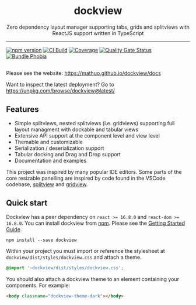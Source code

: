 <div align="center">
<h1>dockview</h1>

<p>Zero dependency layout manager supporting tabs, grids and splitviews with ReactJS support written in TypeScript</p>

</div>

---

[![npm version](https://badge.fury.io/js/dockview.svg)](https://www.npmjs.com/package/dockview)
[![CI Build](https://github.com/mathuo/dockview/workflows/CI/badge.svg)](https://github.com/mathuo/dockview/actions?query=workflow%3ACI)
[![Coverage](https://sonarcloud.io/api/project_badges/measure?project=mathuo_dockview&metric=coverage)](https://sonarcloud.io/summary/overall?id=mathuo_dockview)
[![Quality Gate Status](https://sonarcloud.io/api/project_badges/measure?project=mathuo_dockview&metric=alert_status)](https://sonarcloud.io/summary/overall?id=mathuo_dockview)
[![Bundle Phobia](https://badgen.net/bundlephobia/minzip/dockview)](https://bundlephobia.com/result?p=dockview)

##

Please see the website: https://mathuo.github.io/dockview/docs

Want to inspect the latest deployment? Go to https://unpkg.com/browse/dockview@latest/

## Features

-   Simple splitviews, nested splitviews (i.e. gridviews) supporting full layout managment with
    dockable and tabular views
-   Extensive API support at the component level and view level
-   Themable and customizable
-   Serialization / deserialization support
-   Tabular docking and Drag and Drop support
-   Documentation and examples

This project was inspired by many popular IDE editors. Some parts of the core resizable panelling are inspired by code found in the VSCode codebase, [splitview](https://github.com/microsoft/vscode/tree/main/src/vs/base/browser/ui/splitview) and [gridview](https://github.com/microsoft/vscode/tree/main/src/vs/base/browser/ui/grid).

## Quick start

Dockview has a peer dependency on `react >= 16.8.0` and `react-dom >= 16.8.0`. You can install dockview from [npm](https://www.npmjs.com/package/dockview). Please see the [Getting Started Guide](https://mathuo.github.io/dockview/docs/).

```
npm install --save dockview
```

Within your project you must import or reference the stylesheet at `dockview/dist/styles/dockview.css` and attach a theme.

```css
@import '~dockview/dist/styles/dockview.css';
```

You should also attach a dockview theme to an element containing your components. For example:

```html
<body classname="dockview-theme-dark"></body>
```
